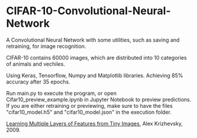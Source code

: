 # CIFAR-10-Convolutional-Neural-Network
A Convolutional Neural Network with some utilities, such as saving and retraining, for image recognition.

CIFAR-10 contains 60000 images, which are distributed into 10 categories of animals and vechiles.

Using Keras, Tensorflow, Numpy and Matplotlib libraries. Achieving 85% accuracy after 35 epochs.

Run main.py to execute the program, or open Cifar10_preview_example.ipynb in Jupyter Notebook to preview predictions.
If you are either retraining or previewing, make sure to have the files "cifar10_model.h5" and "cifar10_model.json" in the execution folder.

[Learning Multiple Layers of Features from Tiny Images](https://www.cs.toronto.edu/~kriz/learning-features-2009-TR.pdf), Alex Krizhevsky, 2009.
